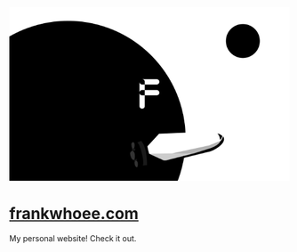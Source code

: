 ![](images/thumbnail.png)
# [frankwhoee.com](https://frankwhoee.com)
My personal website! Check it out.